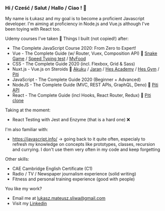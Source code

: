 ### Hi / Cześć / Salut / Hallo / Ciao ! 👋

My name is Łukasz and my goal is to become a proficient Javascript developer. I'm aiming at proficiency in Node.js and Vue.js although I've been toying with React too.

Udemy courses I've taken 🚩 Things I built (not copied!) after: 
* The Complete JavaScript Course 2020: From Zero to Expert!
* Vue - The Complete Guide (w/ Router, Vuex, Composition API) 🚩 [Snake Game](https://github.com/lsliwaradioluz/vue-snake) / [Speed Typing test](https://github.com/lsliwaradioluz/typing-speed-test) / [MyFood](https://github.com/lsliwaradioluz/myFood)
* CSS - The Complete Guide 2020 (incl. Flexbox, Grid & Sass)
* Nuxt.js - Vue.js on Steroids 🚩 [Akuku](https://github.com/lsliwaradioluz/kindergarten-website) / [Jaran](https://github.com/lsliwaradioluz/detective-website) / [Hes Academy](https://github.com/lsliwaradioluz/hes-academy) / [Hes Gym](https://github.com/lsliwaradioluz/hes-strapi) / [Piti](https://github.com/lsliwaradioluz/training-app)
* JavaScript - The Complete Guide 2020 (Beginner + Advanced)
* NodeJS - The Complete Guide (MVC, REST APIs, GraphQL, Deno) 🚩 [Piti API](https://github.com/lsliwaradioluz/training-app-API)
* React - The Complete Guide (incl Hooks, React Router, Redux) 🚩 [Piti clone](https://github.com/lsliwaradioluz/react-training-app)

Taking at the moment:
* React Testing with Jest and Enzyme (that is a hard one) ❌ 

I'm also familiar with:
* https://javascript.info/ -> going back to it quite often, especialy to refresh my knowledge on concepts like prototypes, classes, recursion and currying. I don't use them very often in my code and keep forgetting

Other skills: 
* CAE Cambridge English Certificate (C1)
* Radio / TV / Newspaper journalism experience (solid writing)
* Fitness and personal training experience (good with people)

You like my work? 
* Email me at lukasz.mateusz.sliwa@gmail.com
* Visit my [Linkedin](https://pl.linkedin.com/in/%C5%82ukasz-%C5%9Bliwa)
